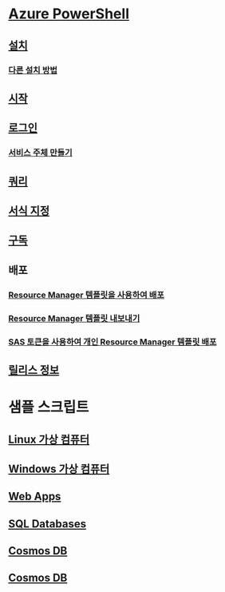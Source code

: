 <a id="azure-powershelloverviewmd" class="xliff"></a>
# [Azure PowerShell](../overview.md)
<a id="installinstall-azurerm-psmd" class="xliff"></a>
## [설치](install-azurerm-ps.md)
<a id="other-installation-methodsother-installmd" class="xliff"></a>
### [다른 설치 방법](../other-install.md)
<a id="get-startedget-started-azurepsmd" class="xliff"></a>
## [시작](../get-started-azureps.md)
<a id="log-inauthenticate-azurepsmd" class="xliff"></a>
## [로그인](../authenticate-azureps.md)
<a id="create-a-service-principalcreate-azure-service-principal-azurepsmd" class="xliff"></a>
### [서비스 주체 만들기](../create-azure-service-principal-azureps.md)
<a id="queriesqueries-azurepsmd" class="xliff"></a>
## [쿼리](../queries-azureps.md)
<a id="formattingformatting-outputmd" class="xliff"></a>
## [서식 지정](../formatting-output.md)
<a id="subscriptionsmanage-subscriptions-azurepsmd" class="xliff"></a>
## [구독](../manage-subscriptions-azureps.md)

<a id="deploy" class="xliff"></a>
## 배포
<a id="deploy-using-resource-manager-templateshttpsdocsmicrosoftcomen-usazureazure-resource-managerresource-group-template-deploy" class="xliff"></a>
### [Resource Manager 템플릿을 사용하여 배포](https://docs.microsoft.com/en-us/azure/azure-resource-manager/resource-group-template-deploy)
<a id="export-resource-manager-templateshttpsdocsmicrosoftcomen-usazureazure-resource-managerresource-manager-export-template-powershell" class="xliff"></a>
### [Resource Manager 템플릿 내보내기](https://docs.microsoft.com/en-us/azure/azure-resource-manager/resource-manager-export-template-powershell)
<a id="deploy-private-resource-manager-template-with-sas-tokenhttpsdocsmicrosoftcomen-usazureazure-resource-managerresource-manager-powershell-sas-token" class="xliff"></a>
### [SAS 토큰을 사용하여 개인 Resource Manager 템플릿 배포](https://docs.microsoft.com/en-us/azure/azure-resource-manager/resource-manager-powershell-sas-token)

<a id="release-notesrelease-notes-azurepsmd" class="xliff"></a>
## [릴리스 정보](release-notes-azureps.md)

<a id="sample-scripts" class="xliff"></a>
# 샘플 스크립트
<a id="linux-virtual-machineshttpsdocsmicrosoftcomen-usazurevirtual-machineslinuxpowershell-samplestoc2fpowershell2fmodule2ftocjson" class="xliff"></a>
## [Linux 가상 컴퓨터](https://docs.microsoft.com/en-us/azure/virtual-machines/linux/powershell-samples?toc=%2fpowershell%2fmodule%2ftoc.json)
<a id="windows-virtual-machineshttpsdocsmicrosoftcomen-usazurevirtual-machineswindowspowershell-samplestoc2fpowershell2fmodule2ftocjson" class="xliff"></a>
## [Windows 가상 컴퓨터](https://docs.microsoft.com/en-us/azure/virtual-machines/windows/powershell-samples?toc=%2fpowershell%2fmodule%2ftoc.json)
<a id="web-appshttpsdocsmicrosoftcomazureapp-service-webapp-service-powershell-samplestoc2fpowershell2fmodule2ftocjson" class="xliff"></a>
## [Web Apps](https://docs.microsoft.com/azure/app-service-web/app-service-powershell-samples?toc=%2fpowershell%2fmodule%2ftoc.json)
<a id="sql-databaseshttpsdocsmicrosoftcomazuresql-databasesql-database-powershell-samplestoc2fpowershell2fmodule2ftocjson" class="xliff"></a>
## [SQL Databases](https://docs.microsoft.com/azure/sql-database/sql-database-powershell-samples?toc=%2fpowershell%2fmodule%2ftoc.json)
<a id="cosmos-dbhttpsdocsmicrosoftcomazurecosmos-dbpowershell-samplestoc2fpowershell2fmodules2ftocjson" class="xliff"></a>
## [Cosmos DB](https://docs.microsoft.com/azure/cosmos-db/powershell-samples?toc=%2fpowershell%2fmodules%2ftoc.json)
<a id="cosmos-dbhttpsdocsmicrosoftcomazurecosmos-dbpowershell-samplestoc2fpowershell2fmodules2ftocjson" class="xliff"></a>
## [Cosmos DB](https://docs.microsoft.com/azure/cosmos-db/powershell-samples?toc=%2fpowershell%2fmodules%2ftoc.json)
